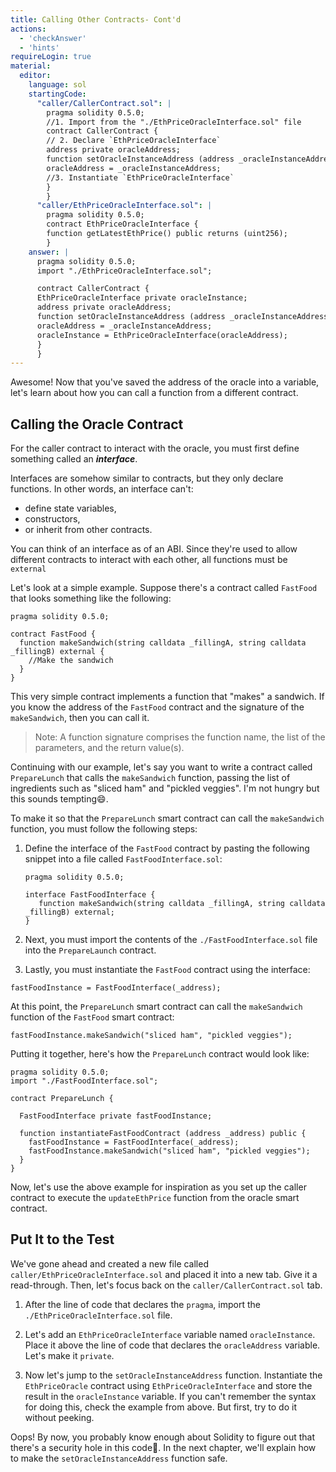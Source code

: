 ```yaml
---
title: Calling Other Contracts- Cont'd
actions:
  - 'checkAnswer'
  - 'hints'
requireLogin: true
material:
  editor:
    language: sol
    startingCode:
      "caller/CallerContract.sol": |
        pragma solidity 0.5.0;
        //1. Import from the "./EthPriceOracleInterface.sol" file
        contract CallerContract {
        // 2. Declare `EthPriceOracleInterface`
        address private oracleAddress;
        function setOracleInstanceAddress (address _oracleInstanceAddress) public {
        oracleAddress = _oracleInstanceAddress;
        //3. Instantiate `EthPriceOracleInterface`
        }
        }
      "caller/EthPriceOracleInterface.sol": |
        pragma solidity 0.5.0;
        contract EthPriceOracleInterface {
        function getLatestEthPrice() public returns (uint256);
        }
    answer: |
      pragma solidity 0.5.0;
      import "./EthPriceOracleInterface.sol";

      contract CallerContract {
      EthPriceOracleInterface private oracleInstance;
      address private oracleAddress;
      function setOracleInstanceAddress (address _oracleInstanceAddress) public {
      oracleAddress = _oracleInstanceAddress;
      oracleInstance = EthPriceOracleInterface(oracleAddress);
      }
      }
---
```


Awesome! Now that you've saved the address of the oracle into a variable, let's learn about how you can call a function from a different contract.

## Calling the Oracle Contract

For the caller contract to interact with the oracle, you must first define something called an **_interface_**.

Interfaces are somehow similar to contracts, but they only declare functions. In other words, an interface can't:
* define state variables,
* constructors,
* or inherit from other contracts.

You can think of an interface as of an ABI. Since they're used to allow different contracts to interact with each other, all functions must be `external`

Let's look at a simple example. Suppose there's a contract called `FastFood` that looks something like the following:

```sol
pragma solidity 0.5.0;

contract FastFood {
  function makeSandwich(string calldata _fillingA, string calldata _fillingB) external {
    //Make the sandwich
  }
}
```

This very simple contract implements a function that "makes" a sandwich. If you know the address of the `FastFood` contract and the signature of the `makeSandwich`, then you can call it.
> Note: A function signature comprises the function name, the list of the parameters, and the return value(s).

Continuing with our example, let's say you want to write a contract called `PrepareLunch` that calls the `makeSandwich` function, passing the list of ingredients such as "sliced ham" and "pickled veggies". I'm not hungry but this sounds tempting😄.

To make it so that the `PrepareLunch` smart contract can call the `makeSandwich` function, you must follow the following steps:

1. Define the interface of the `FastFood` contract by pasting the following snippet into a file called `FastFoodInterface.sol`:

   ```solidity
   pragma solidity 0.5.0;

   interface FastFoodInterface {
      function makeSandwich(string calldata _fillingA, string calldata _fillingB) external;
   }
   ```

2. Next, you must import the contents of the `./FastFoodInterface.sol` file into the `PrepareLaunch` contract.

3. Lastly, you must instantiate the `FastFood` contract using the interface:

  ```solidity
  fastFoodInstance = FastFoodInterface(_address);
  ```

At this point, the `PrepareLunch` smart contract can call the `makeSandwich` function of the `FastFood` smart contract:

  ```solidity
  fastFoodInstance.makeSandwich("sliced ham", "pickled veggies");
  ```

Putting it together, here's how the `PrepareLunch` contract would look like:

```sol
pragma solidity 0.5.0;
import "./FastFoodInterface.sol";

contract PrepareLunch {

  FastFoodInterface private fastFoodInstance;

  function instantiateFastFoodContract (address _address) public {
    fastFoodInstance = FastFoodInterface(_address);
    fastFoodInstance.makeSandwich("sliced ham", "pickled veggies");
  }
}
```

Now, let's use the above example for inspiration as you set up the caller contract to execute the `updateEthPrice` function from the oracle smart contract.

## Put It to the Test

We've gone ahead and created a new file called `caller/EthPriceOracleInterface.sol` and placed it into a new tab. Give it a read-through. Then, let's focus back on the `caller/CallerContract.sol` tab.

1. After the line of code that declares the `pragma`, import the `./EthPriceOracleInterface.sol` file.

2. Let's add an `EthPriceOracleInterface` variable named  `oracleInstance`. Place it above the line of code that declares the `oracleAddress` variable. Let's make it `private`.

3. Now let's jump to the `setOracleInstanceAddress` function. Instantiate the `EthPriceOracle` contract using `EthPriceOracleInterface` and store the result in the `oracleInstance` variable. If you can't remember the syntax for doing this, check the example from above. But first, try to do it without peeking.

Oops! By now, you probably know enough about Solidity to figure out that there's a security hole in this code🤯. In the next chapter, we'll explain how to make the `setOracleInstanceAddress` function safe.
